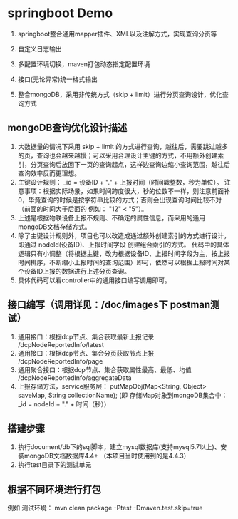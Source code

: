 # springboot Demo
1. springboot整合通用mapper插件、XML以及注解方式，实现查询分页等

2. 自定义日志输出

3. 多配置环境切换，maven打包动态指定配置环境

4. 接口(无论异常)统一格式输出

5. 整合mongoDB，采用非传统方式（skip + limit）进行分页查询设计，优化查询方式

## mongoDB查询优化设计描述
1. 大数据量的情况下采用 skip + limit 的方式进行查询，越往后，需要跳过越多的页，查询也会越来越慢；可以采用合理设计主键的方式，不用额外创建索引，分页查询后放回下一页的查询起点，这样边查询边缩小查询范围，越往后查询效率反而更理想。
2. 主键设计规则： _id = 设备ID + "." + 上报时间（时间戳整数，秒为单位）。
注意事项：根据实际场景，如果时间跨度很大，秒的位数不一样，则注意前面补0，毕竟查询的时候是按字符串比较的方式；否则会出现查询时间比较不对（前面的时间大于后面的 例如： "12" < "5"）。
3. 上述是根据物联设备上报不规则、不确定的属性信息，而采用的通用mongoDB文档存储方式。
4. 除了主键设计规则外，项目也可以改造成通过额外创建索引的方式进行设计，即通过 nodeId(设备ID)、上报时间字段 创建组合索引的方式。 代码中的具体逻辑只有小调整（将根据主键，改为根据设备ID、上报时间字段为主，按上报时间排序，不断缩小上报时间的查询范围）即可，依然可以根据上报时间对某个设备ID上报的数据进行上述分页查询。
5. 具体代码可以看controller中的通用接口编写调用即可。

 ## 接口编写（调用详见：/doc/images下 postman测试）
 1. 通用接口：根据dcp节点、集合获取最新上报记录 /dcpNodeReportedInfo/latest
 2. 通用接口：根据dcp节点、集合分页获取节点上报 /dcpNodeReportedInfo/page
 3. 通用聚合接口：根据dcp节点、集合获取属性最高、最低、均值 /dcpNodeReportedInfo/aggregateData
 4. 上报存储方法，service服务层： putMapObj(Map<String, Object> saveMap, String collectionName);
 (即 存储Map对象到mongoDB集合中： _id = nodeId + "." + 时间（秒）)

 ## 搭建步骤
 1. 执行document/db下的sql脚本，建立mysql数据库(支持mysql5.7以上)、安装mongoDB文档数据库4.4+  （本项目当时使用到的是4.4.3）
 2. 执行test目录下的测试单元
 
 ## 根据不同环境进行打包
例如 测试环境：
mvn clean package -Ptest -Dmaven.test.skip=true
